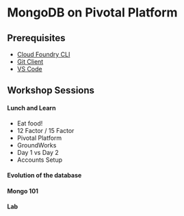 # MongoDB on Pivotal Platform

## Prerequisites
- [Cloud Foundry CLI](https://github.com/cloudfoundry/cli/releases)
- [Git Client](https://git-scm.com/downloads)
- [VS Code](https://code.visualstudio.com/download)

## Workshop Sessions

#### Lunch and Learn
  - Eat food!
  - 12 Factor / 15 Factor
  - Pivotal Platform
  - GroundWorks 
  - Day 1 vs Day 2
  - Accounts Setup
  
#### Evolution of the database
  
#### Mongo 101

#### Lab
